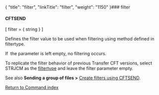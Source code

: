 {
    "title": "filter",
    "linkTitle": "filter",
    "weight": "1150"
}### filter

#### CFTSEND

\[ filter = { string } \]

Defines the filter value to be used when filtering using method defined in filtertype.

If  the parameter is left empty, no filtering occurs.

To replicate the filter behavior of previous Transfer CFT versions, select STRJCM as the [filtertype](../filtertype) and leave the filter parameter empty.

See also **Sending a group of files &gt;** [Create filters using CFTSEND](../../../../concepts/using_the_send_command/send_group_of_files_cl#Create).

[Return to Command index](../../)
